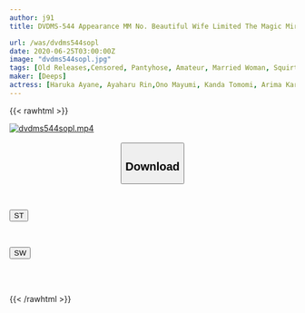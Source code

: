 ```yaml
---
author: j91
title: DVDMS-544 Appearance MM No. Beautiful Wife Limited The Magic Mirror A Neat Wife's First Time Wearing Pantyhose Iki Tide Experience! Insert A Bigger Decachin Than The Husband Into The Unlucky Oma Who Has Been Hand-manipulated In The Pantyhose So That Wet Stains Can Be Made And Leaked Continuously! ! In Ikebukuro

url: /was/dvdms544sopl
date: 2020-06-25T03:00:00Z
image: "dvdms544sopl.jpg"
tags: [Old Releases,Censored, Pantyhose, Amateur, Married Woman, Squirting, 4HR+, Huge Cock	]
maker: [Deeps]
actress: [Haruka Ayane, Ayaharu Rin,Ono Mayumi, Kanda Tomomi, Arima Karen, Morinaga Sakura ]
---
```



{{< rawhtml >}}

<div class="video" data-videoid="8BOPYvyOz7Uo7vK">
    <a href="javascript:;">
        <img src="/was/dvdms544sopl/dvdms544sopl.jpg" width="WIDTH" height="HEIGHT" alt="dvdms544sopl.mp4" loading="lazy">
    </a>
</div>

<script type="text/javascript" src="https://j91.asia/asset/on-demand-st.js"></script>

<br>
  <link rel="stylesheet" href="https://j91.asia/asset/bs5.css">
  
  <center>
  <button class="btn btn-primary" type="button" data-bs-toggle="collapse" data-bs-target=".multi-collapse" aria-expanded="false" aria-controls="multiCollapseExample1 multiCollapseExample2"><h2>Download</h2></button></center>
</p>
<div class="row">
  <div class="col">
    <div class="collapse multi-collapse" id="multiCollapseExample1">
      <div class="card card-body">
	      	      <br>
<div class="buttons">  
<p><a href="https://streamtape.to/v/8BOPYvyOz7Uo7vK" target="_blank"><button class="btn-hover color-3"><i class="fa fa-download"></i> ST</button></a></p></div>
    </div>
  </div>
</div>
  <div class="col">
    <div class="collapse multi-collapse" id="multiCollapseExample2">
      <div class="card card-body">
	      <br>
<div class="buttons">
<p><a href="https://flaswish.com/xl2jlubekgbj" target="_blank"><button class="btn-hover color-2"><i class="fa fa-download"></i> SW</button></a></p></div>
<br><br>
      </div>
    </div>
  </div>
</div>

{{< /rawhtml >}}